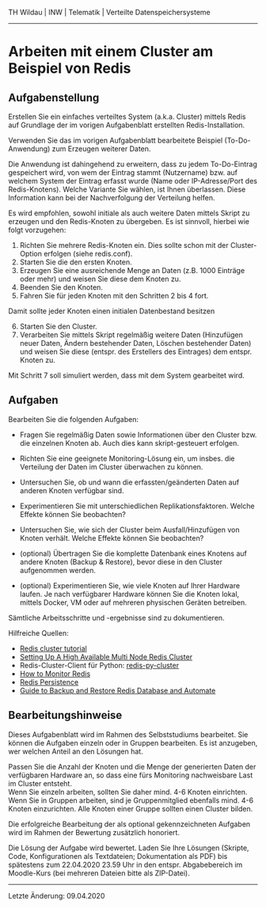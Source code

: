 TH Wildau | INW | Telematik | Verteilte Datenspeichersysteme

---

Arbeiten mit einem Cluster am Beispiel von Redis
================================================


Aufgabenstellung
----------------

Erstellen Sie ein einfaches verteiltes System (a.k.a. Cluster) mittels Redis auf Grundlage der im vorigen Aufgabenblatt erstellten Redis-Installation.  

Verwenden Sie das im vorigen Aufgabenblatt bearbeitete Beispiel (To-Do-Anwendung) zum Erzeugen weiterer Daten.  

Die Anwendung ist dahingehend zu erweitern, dass zu jedem To-Do-Eintrag gespeichert wird, von wem der Eintrag stammt (Nutzername) bzw. auf welchem System der Eintrag erfasst wurde (Name oder IP-Adresse/Port des Redis-Knotens). Welche Variante Sie wählen, ist Ihnen überlassen. Diese Information kann bei der Nachverfolgung der Verteilung helfen.  

Es wird empfohlen, sowohl initiale als auch weitere Daten mittels Skript zu erzeugen und den Redis-Knoten zu übergeben. Es ist sinnvoll, hierbei wie folgt vorzugehen:  

1. Richten Sie mehrere Redis-Knoten ein. Dies sollte schon mit der Cluster-Option erfolgen (siehe redis.conf).
2. Starten Sie die den ersten Knoten.
3. Erzeugen Sie eine ausreichende Menge an Daten (z.B. 1000 Einträge oder mehr) und weisen Sie diese dem Knoten zu.
4. Beenden Sie den Knoten.
5. Fahren Sie für jeden Knoten mit den Schritten 2 bis 4 fort.

Damit sollte jeder Knoten einen initialen Datenbestand besitzen

6. Starten Sie den Cluster.
7. Verarbeiten Sie mittels Skript regelmäßig weitere Daten (Hinzufügen neuer Daten, Ändern bestehender Daten, Löschen bestehender Daten) und weisen Sie diese (entspr. des Erstellers des Eintrages) dem entspr. Knoten zu.

Mit Schritt 7 soll simuliert werden, dass mit dem System gearbeitet wird.


Aufgaben
--------

Bearbeiten Sie die folgenden Aufgaben:

* Fragen Sie regelmäßig Daten sowie Informationen über den Cluster bzw. die einzelnen Knoten ab. Auch dies kann skript-gesteuert erfolgen.
* Richten Sie eine geeignete Monitoring-Lösung ein, um insbes. die Verteilung der Daten im Cluster überwachen zu können.
* Untersuchen Sie, ob und wann die erfassten/geänderten Daten auf anderen Knoten verfügbar sind.
* Experimentieren Sie mit unterschiedlichen Replikationsfaktoren. Welche Effekte können Sie beobachten?
* Untersuchen Sie, wie sich der Cluster beim Ausfall/Hinzufügen von Knoten verhält. Welche Effekte können Sie beobachten?

* (optional) Übertragen Sie die komplette Datenbank eines Knotens auf andere Knoten (Backup & Restore), bevor diese in den Cluster aufgenommen werden.
* (optional) Experimentieren Sie, wie viele Knoten auf Ihrer Hardware laufen. Je nach verfügbarer Hardware können Sie die Knoten lokal, mittels Docker, VM oder auf mehreren physischen Geräten betreiben.

Sämtliche Arbeitsschritte und -ergebnisse sind zu dokumentieren.


Hilfreiche Quellen:

* [Redis cluster tutorial](https://redis.io/topics/cluster-tutorial)
* [Setting Up A High Available Multi Node Redis Cluster](https://cleanprogrammer.net/setting-up-a-high-available-multi-node-redis-cluster/)
* Redis-Cluster-Client für Python: [redis-py-cluster](https://redis-py-cluster.readthedocs.io/en/master/)
* [How to Monitor Redis](https://blog.serverdensity.com/monitor-redis/)
* [Redis Persistence](https://redis.io/topics/persistence)
* [Guide to Backup and Restore Redis Database and Automate](https://www.basezap.com/guide-to-backup-and-restore-redis-database-and-automate-backups/)


Bearbeitungshinweise
--------------------

Dieses Aufgabenblatt wird im Rahmen des Selbststudiums bearbeitet. Sie können die Aufgaben einzeln oder in Gruppen bearbeiten. Es ist anzugeben, wer welchen Anteil an den Lösungen hat.

Passen Sie die Anzahl der Knoten und die Menge der generierten Daten der verfügbaren Hardware an, so dass eine fürs Monitoring nachweisbare Last im Cluster entsteht.  
Wenn Sie einzeln arbeiten, sollten Sie daher mind. 4-6 Knoten einrichten. Wenn Sie in Gruppen arbeiten, sind je Gruppenmitglied ebenfalls mind. 4-6 Knoten einzurichten. Alle Knoten einer Gruppe sollten einen Cluster bilden.

Die erfolgreiche Bearbeitung der als optional gekennzeichneten Aufgaben wird im Rahmen der Bewertung zusätzlich honoriert.

Die Lösung der Aufgabe wird bewertet. Laden Sie Ihre Lösungen (Skripte, Code, Konfigurationen als Textdateien; Dokumentation als PDF) bis spätestens zum 22.04.2020 23.59 Uhr in den entspr. Abgabebereich im Moodle-Kurs (bei mehreren Dateien bitte als ZIP-Datei).


---
Letzte Änderung: 09.04.2020
